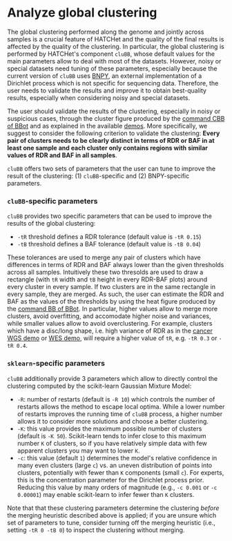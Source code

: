 # Analyze global clustering

The global clustering performed along the genome and jointly across samples is a crucial feature of HATCHet and the quality of the final results is affected by the quality of the clustering. In particular, the global clustering is performed by HATCHet's component `cluBB`, whose default values for the main parameters allow to deal with most of the datasets. However, noisy or special datasets need tuning of these parameters, especially because the current version of `cluBB` uses [BNPY](https://bitbucket.org/michaelchughes/bnpy-dev/src/master/), an external implementation of a Dirichlet process which is not specific for sequencing data. Therefore, the user needs to validate the results and improve it to obtain best-quality results, especially when considering noisy and special datasets. 

The user should validate the results of the clustering, especially in noisy or suspicious cases, through the cluster figure produced by the [command CBB of BBot](https://github.com/raphael-group/hatchet/blob/master/doc/doc_bbot.md) and as explained in the available [demos](https://github.com/raphael-group/hatchet#demos). More specifically, we suggest to consider the following criterion to validate the clustering: **Every pair of clusters needs to be clearly distinct in terms of RDR or BAF in at least one sample and each cluster only contains regions with similar values of RDR and BAF in all samples**.

`cluBB` offers two sets of parameters that the user can tune to improve the result of the clustering: (1) `cluBB`-specific and (2) BNPY-specific parameters.

### `cluBB`-specific parameters

`cluBB` provides two specific parameters that can be used to improve the results of the global clustering:
- `-tR` threshold defines a RDR tolerance (default value is `-tR 0.15`)
- `-tB` threshold defines a BAF tolerance (default value is `-tB 0.04`)

These tolerances are used to merge any pair of clusters which have differences in terms of RDR and BAF always lower than the given thresholds across all samples. Intuitively these two thresolds are used to draw a rectangle (with `tR` width and `tB` height in every RDR-BAF plots) around every cluster in every sample. If two clusters are in the same rectangle in every sample, they are merged. As such, the user can estimate the RDR and BAF as the values of the thresholds by using the heat figure produced by the [command BB of BBot](https://github.com/raphael-group/hatchet/blob/master/doc/doc_bbot.md). In particular, higher values allow to merge more clusters, avoid overfitting, and accomodate higher noise and variances, while smaller values allow to avoid overclustering. For example, clusters which have a disc/long shape, i.e. high variance of RDR as in the [cancer WGS demo](https://github.com/raphael-group/hatchet/blob/master/examples/demo-WGS-cancer/demo-wgs-cancer.sh) or [WES demo](https://github.com/raphael-group/hatchet/blob/master/examples/demo-WES/demo-wes.sh), will require a higher value of `tR`, e.g. `-tR 0.3` or `-tR 0.4`.

### `sklearn`-specific parameters

`cluBB` additionally provide 3 parameters which allow to directly control the clustering computed by the scikit-learn Gaussian Mixture Model:
- `-R`: number of restarts (default is `-R 10`) which controls the number of restarts allows the method to escape local optima. While a lower number of restarts improves the running time of `cluBB` process, a higher number allows it to consider more solutions and choose a better clustering.
- `-K`: this value provides the maximum possible number of clusters (default is `-K 50`). Scikit-learn tends to infer close to this maximum number `K` of clusters, so if you have relatively simple data with few apparent clusters you may want to lower `K`.
- `-c`: this value (default `1`) determines the model's relative confidence in many even clusters (large `c`) vs. an uneven distribution of points into clusters, potentially with fewer than `K` components (small `c`). For experts, this is the concentration parameter for the Dirichlet process prior. Reducing this value by many orders of magnitude (e.g., `-c 0.001` or `-c 0.00001`) may enable scikit-learn to infer fewer than `K` clusters.

Note that that these clustering parameters determine the clustering *before* the merging heuristic described above is applied; if you are unsure which set of parameters to tune, consider turning off the merging heuristic (i.e., setting `-tR 0 -tB 0`) to inspect the clustering without merging.
